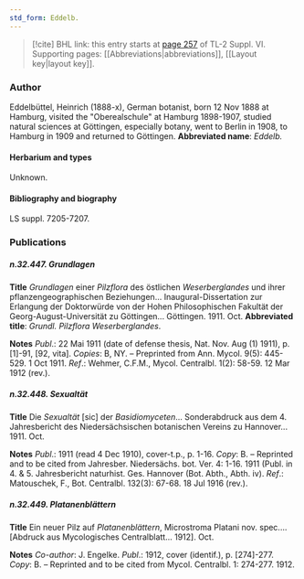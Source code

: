 ```yaml
---
std_form: Eddelb.
---
```


> [!cite] BHL link: this entry starts at [page 257](https://www.biodiversitylibrary.org/page/33260245) of TL-2 Suppl. VI.
> Supporting pages: [[Abbreviations|abbreviations]], [[Layout key|layout key]].

### Author

Eddelbüttel, Heinrich (1888-x), German botanist, born 12 Nov 1888 at Hamburg, visited the "Oberealschule" at Hamburg 1898-1907, studied natural sciences at Göttingen, especially botany, went to Berlin in 1908, to Hamburg in 1909 and returned to Göttingen. 
**Abbreviated name**: *Eddelb.*

#### Herbarium and types

Unknown.

#### Bibliography and biography

LS suppl. 7205-7207.

### Publications

##### n.32.447. Grundlagen

**Title**
*Grundlagen* einer *Pilzflora* des östlichen *Weserberglandes* und ihrer pflanzengeographischen Beziehungen... Inaugural-Dissertation zur Erlangung der Doktorwürde von der Hohen Philosophischen Fakultät der Georg-August-Universität zu Göttingen... Göttingen. 1911. Oct.
**Abbreviated title**: *Grundl. Pilzflora Weserberglandes*.

**Notes**
*Publ*.: 22 Mai 1911 (date of defense thesis, Nat. Nov. Aug (1) 1911), p. \[1\]-91, \[92, vita\].
*Copies*: B, NY. – Preprinted from Ann. Mycol. 9(5): 445-529. 1 Oct 1911.
*Ref*.: Wehmer, C.F.M., Mycol. Centralbl. 1(2): 58-59. 12 Mar 1912 (rev.).

##### n.32.448. Sexualtät

**Title**
Die *Sexualtät* \[sic\] der *Basidiomyceten*... Sonderabdruck aus dem 4. Jahresbericht des Niedersächsischen botanischen Vereins zu Hannover... 1911. Oct.

**Notes**
*Publ*.: 1911 (read 4 Dec 1910), cover-t.p., p. 1-16. *Copy*: B. – Reprinted and to be cited from Jahresber. Niedersächs. bot. Ver. 4: 1-16. 1911 (Publ. in 4. & 5. Jahresbericht naturhist. Ges. Hannover (Bot. Abth., Abth. iv).
*Ref*.: Matouschek, F., Bot. Centralbl. 132(3): 67-68. 18 Jul 1916 (rev.).

##### n.32.449. Platanenblättern

**Title**
Ein neuer Pilz auf *Platanenblättern*, Microstroma Platani nov. spec.... \[Abdruck aus Mycologisches Centralblatt... 1912\]. Oct.

**Notes**
*Co-author*: J. Engelke.
*Publ*.: 1912, cover (identif.), p. \[274\]-277. *Copy*: B. – Reprinted and to be cited from Mycol. Centralbl. 1: 274-277. 1912.


